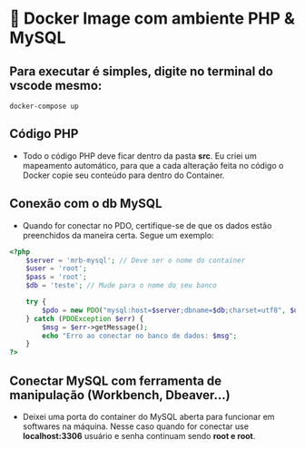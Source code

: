 # :whale: Docker Image com ambiente PHP & MySQL

## Para executar é simples, digite no terminal do vscode mesmo:

```docker
docker-compose up
```

## Código PHP
* Todo o código PHP deve ficar dentro da pasta **src**. Eu criei um mapeamento automático, para que a cada alteração feita no código o Docker copie seu conteúdo para dentro do Container.

## Conexão com o db MySQL
* Quando for conectar no PDO, certifique-se de que os dados estão preenchidos da maneira certa. Segue um exemplo:
```php
<?php
    $server = 'mrb-mysql'; // Deve ser o nome do container
    $user = 'root';
    $pass = 'root';
    $db = 'teste'; // Mude para o nome do seu banco

    try {
        $pdo = new PDO("mysql:host=$server;dbname=$db;charset=utf8", $user, $pass);
    } catch (PDOException $err) {
        $msg = $err->getMessage();
        echo "Erro ao conectar no banco de dados: $msg";
    }
?>
```

## Conectar MySQL com ferramenta de manipulação (Workbench, Dbeaver...)
* Deixei uma porta do container do MySQL aberta para funcionar em softwares na máquina. Nesse caso quando for conectar use **localhost:3306** usuário e senha continuam sendo **root e root**.
